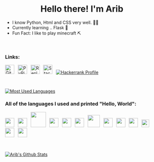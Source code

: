 <h1 align="center">Hello there! I'm Arib</h1>

- I know Python, Html and CSS very well. 👨‍🎓
- Currently learning .. Flask 💯
- Fun Fact: I like to play minecraft ⛏
<br/>

### Links:
<a href="https://github.com/arib21"><img src="https://github.githubassets.com/favicons/favicon.png" style="width: 30px;" title="Github Profile"></a>&nbsp;&nbsp;
<a href="https://pypi.org/user/arib21"><img src="https://pypi.org/static/images/favicon.6a76275d.ico" style="width: 30px;" title="PyPi Profile"></a>&nbsp;&nbsp;
<a href="https://repl.it/@arib21"><img src="https://repl.it/public/images/favicon.ico" style="width: 30px;" title="Repl.it Profile"></a>&nbsp;&nbsp;
<a href="https://stackoverflow.com/users/13740561/arib21"><img src="https://cdn.sstatic.net/Sites/stackoverflow/Img/favicon.ico?v=ec617d715196" style="width: 30px;" title="Stack Overflow Profile"></a>&nbsp;&nbsp;
<a href="https://www.hackerrank.com/aribmuhtasim22"><img src="https://i.imgur.com/Y40T8Z2h.png" title="Hackerrank Profile"></a>

<br/>

[![Most Used Languages](https://github-readme-stats.vercel.app/api/top-langs/?username=arib21&layout=compact&theme=radical&hide=css)](https://github.com/arib21)

### All of the languages I used and printed "Hello, World":
<img src="https://i.imgur.com/4Sx2jiN.png" width="30"/>&nbsp;&nbsp;
<img src="https://i.imgur.com/E4WmOmM.png" width="30"/>&nbsp;&nbsp;
<img src="https://i.imgur.com/o26cHFv.png" width="50"/>&nbsp;&nbsp;
<img src="https://i.imgur.com/X2Dmicl.png" width="30"/>&nbsp;&nbsp;
<img src="https://i.imgur.com/s5s647F.png" width="30"/>&nbsp;&nbsp;
<img src="https://i.imgur.com/42LOwKX.png" width="30"/>&nbsp;&nbsp;
<img src="https://i.imgur.com/tzMGZ0i.png" width="40"/>&nbsp;&nbsp;
<img src="https://i.imgur.com/FmFOEqo.png" width="30"/>&nbsp;&nbsp;
<img src="https://i.imgur.com/0hxPjcv.png" width="30"/>&nbsp;&nbsp;
<img src="https://i.imgur.com/PzkGlxM.png" width="30"/>&nbsp;&nbsp;
<img src="https://i.imgur.com/5CzM1Uj.png" width="25"/>&nbsp;&nbsp;
<img src="https://i.imgur.com/mA3TD2F.png" width="30"/>&nbsp;&nbsp;
<img src="https://i.imgur.com/RWX7aIP.png" width="30"/>&nbsp;&nbsp;

<br/>

[![Arib's Github Stats](https://github-readme-stats.vercel.app/api?username=arib21&show_icons=true&theme=radical&layout=compact)](https://github.com/arib21)

